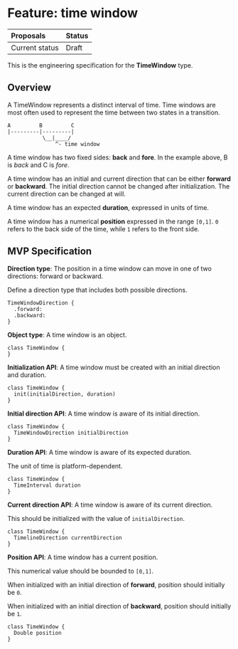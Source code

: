 # Feature: time window

| Proposals | Status |
|:------------------|:-------|
| Current status | Draft |

This is the engineering specification for the **TimeWindow** type.

## Overview

A TimeWindow represents a distinct interval of time. Time windows are most often used to represent the time between two states in a transition.

```
A         B         C
|---------|---------|
           \__|____/
               ^- time window
```

A time window has two fixed sides: **back** and **fore**. In the example above, B is *back* and C is *fore*.

A time window has an initial and current direction that can be either **forward** or **backward**. The initial direction cannot be changed after initialization. The current direction can be changed at will.

A time window has an expected **duration**, expressed in units of time.

A time window has a numerical **position** expressed in the range `[0,1]`. `0` refers to the back side of the time, while `1` refers to the front side.

## MVP Specification

**Direction type**: The position in a time window can move in one of two directions: forward or backward.

Define a direction type that includes both possible directions.

```
TimeWindowDirection {
  .forward:
  .backward:
}
```

**Object type**: A time window is an object.

```
class TimeWindow {
}
```

**Initialization API**: A time window must be created with an initial direction and duration.

```
class TimeWindow {
  init(initialDirection, duration)
}
```

**Initial direction API**: A time window is aware of its initial direction.

```
class TimeWindow {
  TimeWindowDirection initialDirection
}
```

**Duration API**: A time window is aware of its expected duration.

The unit of time is platform-dependent.

```
class TimeWindow {
  TimeInterval duration
}
```

**Current direction API**: A time window is aware of its current direction.

This should be initialized with the value of `initialDirection`.

```
class TimeWindow {
  TimelineDirection currentDirection
}
```

**Position API**: A time window has a current position.

This numerical value should be bounded to `[0,1]`.

When initialized with an initial direction of **forward**, position should initially be `0`.

When initialized with an initial direction of **backward**, position should initially be `1`.

```
class TimeWindow {
  Double position
}
```
